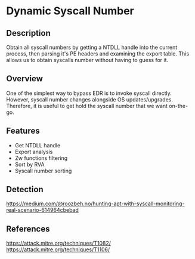 # Dynamic Syscall Number

## Description
Obtain all syscall numbers by getting a NTDLL handle into the current process, then parsing it's PE headers and examining the export table. This allows us to obtain syscalls number without having to guess for it.

## Overview
One of the simplest way to bypass EDR is to invoke syscall directly. However, syscall number changes alongside OS updates/upgrades. Therefore, it is useful to get hold the syscall number that we want on-the-go.

## Features
- Get NTDLL handle
- Export analysis
- Zw functions filtering
- Sort by RVA
- Syscall number sorting

## Detection
https://medium.com/@roozbeh.no/hunting-apt-with-syscall-monitoring-real-scenario-614964cbebad

## References
https://attack.mitre.org/techniques/T1082/
https://attack.mitre.org/techniques/T1106/